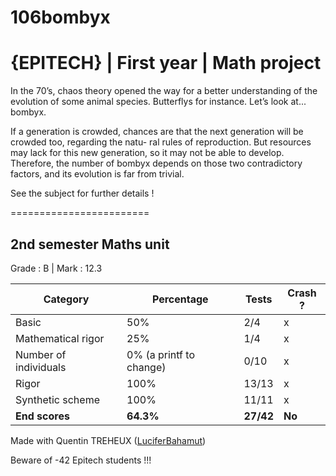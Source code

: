 # 106bombyx
# {EPITECH} | First year | Math project

In the 70’s, chaos theory opened the way for a better understanding of the evolution of some animal
species. Butterflys for instance. Let’s look at... bombyx.

If a generation is crowded, chances are that the next generation will be crowded too, regarding the natu-
ral rules of reproduction. But resources may lack for this new generation, so it may not be able to develop.
Therefore, the number of bombyx depends on those two contradictory factors, and its evolution is far from
trivial.

See the subject for further details !

========================

## 2nd semester Maths unit

Grade : B | Mark : 12.3

| Category              | Percentage              | Tests     | Crash ? |
|-----------------------|-------------------------|-----------|---------|
| Basic                 | 50%                     | 2/4       | x       |
| Mathematical rigor    | 25%                     | 1/4       | x       |
| Number of individuals | 0% (a printf to change) | 0/10      | x       |
| Rigor                 | 100%                    | 13/13     | x       |
| Synthetic scheme      | 100%                    | 11/11     | x       |
| **End scores**        | **64.3%**               | **27/42** | **No**  |
  
Made with Quentin TREHEUX ([LuciferBahamut](https://github.com/LuciferBahamut)) 

Beware of -42 Epitech students !!!
